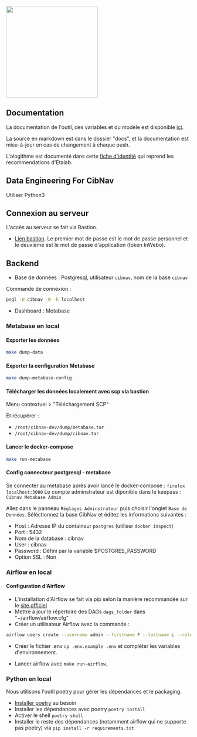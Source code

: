 <img src="https://eig.etalab.gouv.fr/img/eig3-cibnav.svg" width="250"/>

## Documentation

La documentation de l'outil, des variables et du modèle est disponible
[ici](https://entrepreneur-interet-general.github.io/cibnav/).

La source en markdown est dans le dossier "docs", et la documentation est 
mise-à-jour en cas de changement à chaque push. 

L'alogithme est documenté dans cette [fiche d'identité](https://multi-coop.gitlab.io/CIBNAV/fact_sheet.html) qui reprend les recommendations d'Etalab.

## Data Engineering For CibNav

Utiliser Python3

## Connexion au serveur

L'accès au serveur se fait via Bastion. 

* [Lien bastion](https://access-manager-dam.din.developpement-durable.gouv.fr/wabam/dam?domain=local). Le premier mot de passe est le mot de passe personnel et le deuxième est le mot de passe d'application (token InWebo).

## Backend

* Base de données : Postgresql, utilisateur `cibnav`, nom de la base `cibnav`

Commande de connexion :

```sh
psql -U cibnav -W -h localhost
```

* Dashboard : Metabase

### Metabase en local

#### Exporter les données

```sh
make dump-data
```
 
#### Exporter la configuration Metabase

```sh
make dump-metabase-config
```

#### Télécharger les données localement avec scp via bastion

Menu contextuel > "Téléchargement SCP"

Et récupérer :
* `/root/cibnav-dev/dump/metabase.tar`
* `/root/cibnav-dev/dump/cibnav.tar`


#### Lancer le docker-compose

```sh
make run-metabase
```

#### Config connecteur postgresql - metabase

Se connecter au metabase après avoir lancé le docker-compose : `firefox localhost:3000`
Le compte adminstrateur est diponible dans le keepass : `Cibnav Metabase Admin` 

Allez dans le panneau `Réglages Adminstrateur` puis choisir l'onglet `Base de Données`. Séléctionnez la base CibNav et éditez les informations suivantes :
* Host : Adresse IP du containeur `postgres` (utiliser `docker inspect`)
* Port : 5432
* Nom de la database : cibnav
* User : cibnav
* Password : Défini par la variable $POSTGRES_PASSWORD
* Option SSL : Non

### Airflow en local

#### Configuration d'Airflow

- L'installation d'Airflow se fait via pip selon la manière recommandée sur le 
  [site officiel](https://airflow.apache.org/docs/apache-airflow/stable/installation/installing-from-pypi.html#)
- Mettre à jour le répertoire des DAGs `dags_folder` dans 
  "~/airflow/airflow.cfg"
- Créer un utilisateur Airflow avec la commande :

```sh
airflow users create --username admin --firstname F --lastname L --role Admin --email F.L@aol.fr
```

- Créer le fichier .env `cp .env.example .env` et compléter les variables 
  d'environnement.
  
- Lancer airflow avec `make run-airflow`.

### Python en local

Nous utilisons l'outil poetry pour gérer les dépendances et le packaging.

- [Installer poetry](https://python-poetry.org/docs/#installation) au besoin
- Installer les dépendances avec poetry `poetry install`
- Activer le shell `poetry shell`
- Installer le reste des dépendances (notamment airflow qui ne supporte pas 
  poetry) via `pip install -r requirements.txt`
